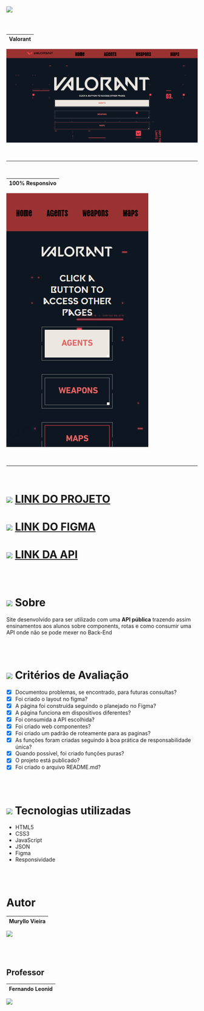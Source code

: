 # <img src="https://s2.glbimg.com/N7BSSNFFK-QSWrgf0n_e0piPtDo=/0x0:2560x1440/984x0/smart/filters:strip_icc()/i.s3.glbimg.com/v1/AUTH_bc8228b6673f488aa253bbcb03c80ec5/internal_photos/bs/2020/4/G/xXHeVfTGe4bMldoEdMRQ/valorant-riot-games.jpg"  width="200"> 


<br>

|Valorant|
|:---:|
![site](./img/Captura%20de%20tela%202023-05-08%20154127.png)

<br>
<hr>
<br>

|100% Responsivo|
|:---:|
![site_responsivo](./img/Captura%20de%20tela%20responsivo.png)

<br>
<hr>
<br>

# [<img src="https://user-images.githubusercontent.com/88831304/230944766-5320d389-e271-4cdb-ae8c-66b586e4fc5f.png" width="30">](https://the-world-of-harry-potter.vercel.app/) [LINK DO PROJETO](https://valorant-api-senai.netlify.app/)

# [<img src="https://user-images.githubusercontent.com/88831304/230944766-5320d389-e271-4cdb-ae8c-66b586e4fc5f.png" width="30">](https://the-world-of-harry-potter.vercel.app/) [LINK DO FIGMA](https://www.figma.com/file/9yKrLkXVg6mEfhrDnGNacZ/Untitled?type=design&node-id=5-26&t=eoh7V7ASbD6rCO7m-0)

# [<img src="https://user-images.githubusercontent.com/88831304/230944766-5320d389-e271-4cdb-ae8c-66b586e4fc5f.png" width="30">](https://the-world-of-harry-potter.vercel.app/) [LINK DA API](https://dash.valorant-api.com/)


<br>
<br>

# <img src="https://user-images.githubusercontent.com/88831304/230800378-7d0b0d07-ad3f-44c4-bb42-a9d6180d6c83.png" width="50">  Sobre 
Site desenvolvido para ser utilizado com uma **API pública** trazendo assim ensinamentos aos alunos sobre components, rotas e como consumir uma API onde não se pode mexer no Back-End

<br>
<br>

# <img src="https://user-images.githubusercontent.com/88831304/230800679-fcbdc847-962a-469b-b1de-e1e112dbb235.png" width="40"> Critérios de Avaliação


- [X]  Documentou problemas, se encontrado, para futuras consultas?
- [X]  Foi criado o layout no figma?
- [X]  A página foi construída seguindo o planejado no Figma?
- [X]  A página funciona em dispositivos diferentes?
- [X]  Foi consumida a API escolhida?
- [X]  Foi criado web componentes?
- [X]  Foi criado um padrão de roteamente para as paginas?
- [X]  As funções foram criadas seguindo à boa prática de responsabilidade única?
- [X]  Quando possível, foi criado funções puras?
- [X]  O projeto está publicado?
- [X]  Foi criado o arquivo README.md?

<br>
<br>

# <img src="https://user-images.githubusercontent.com/88831304/225631175-1de0d5cc-42fc-4356-9797-e10da3e59491.gif" width="50"> Tecnologias utilizadas 

- HTML5
- CSS3
- JavaScript
- JSON
- Figma
- Responsividade









<br>
<br>

# Autor
Muryllo Vieira|
:-------:|
[<img src="https://user-images.githubusercontent.com/110054149/236907965-946dcf95-35e9-4524-bc7e-a735d23129d0.png" width=115>](https://github.com/muryllovieira)


<br>
<br>

## Professor
Fernando Leonid| 
:-------:|
[<img src="https://user-images.githubusercontent.com/88831304/230797775-9a4fcc11-1133-44c3-8250-342b2d823c06.png" width=115>](https://github.com/fernandoleonid)
